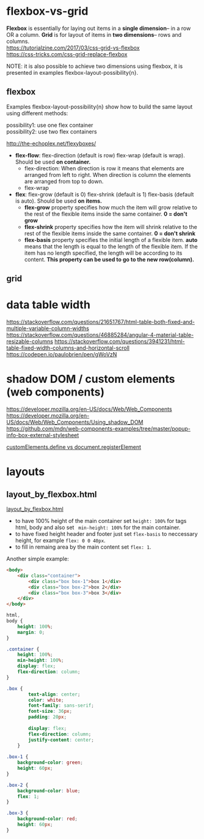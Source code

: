 # flexbox-vs-grid
__Flexbox__ is essentially for laying out items in a __single dimension__– in a row OR a column. 
__Grid__ is for layout of items in __two dimensions__– rows and columns.   
https://tutorialzine.com/2017/03/css-grid-vs-flexbox   
https://css-tricks.com/css-grid-replace-flexbox   

NOTE: it is also possible to achieve two dimensions using flexbox, it is presented in examples flexbox-layout-possibility{n}.

## flexbox
Examples flexbox-layout-possibility{n} show how to build the same layout using different methods:

possibility1: use one flex container      
possibility2: use two flex containers

http://the-echoplex.net/flexyboxes/
* __flex-flow__:   flex-direction (default is row) flex-wrap (default is wrap). Should be used __on container.__
  * flex-direction:  When direction is row it means that elements are arranged from left to right. When direction is column the elements are arranged from top to down.
  * flex-wrap
* __flex__: flex-grow (default is 0) flex-shrink (default is 1) flex-basis (default is auto). Should be used __on items.__    
  * __flex-grow__ property specifies how much the item will grow relative to the rest of the flexible items inside the same container.
  __0 = don't grow__   
  * __flex-shrink__ property specifies how the item will shrink relative to the rest of the flexible items inside the same container.
  __0 = don't shrink__
  * __flex-basis__ property specifies the initial length of a flexible item.   __auto__ means that the length is equal to the length of the flexible item.
  If the item has no length specified, the length will be according to its content. __This property can be used to go to the new row(column).__




## grid

# data table width
https://stackoverflow.com/questions/21651767/html-table-both-fixed-and-multiple-variable-column-widths
https://stackoverflow.com/questions/46885284/angular-4-material-table-resizable-columns
https://stackoverflow.com/questions/3941231/html-table-fixed-width-columns-and-horizontal-scroll
https://codepen.io/paulobrien/pen/gWoVzN

# shadow DOM / custom elements (web components)
https://developer.mozilla.org/en-US/docs/Web/Web_Components   
https://developer.mozilla.org/en-US/docs/Web/Web_Components/Using_shadow_DOM   
https://github.com/mdn/web-components-examples/tree/master/popup-info-box-external-stylesheet   

[customElements.define vs document.registerElement](https://stackoverflow.com/questions/46476905/what-is-the-difference-between-window-customelements-define-and-document-regis)

# layouts

## layout_by_flexbox.html

[layout_by_flexbox.html](./layouts/layout_by_flexbox.html)
* to have 100% height of the main container set ```height: 100%``` for tags html, body and also set ``` min-height: 100%``` for the main container.
* to have fixed height header and footer just set ```flex-basis``` to neccessary height, for example ```flex: 0 0 40px```.
* to fill in remaing area by the main content set ```flex: 1```.

Another simple example:
```html
<body>
    <div class="container">
        <div class="box box-1">box 1</div>
        <div class="box box-2">box 2</div>
        <div class="box box-3">box 3</div>
    </div>
</body>
```

```css
html,
body {
	height: 100%;
	margin: 0;
}

.container {
	height: 100%;
	min-height: 100%;
	display: flex;
	flex-direction: column;
}

.box {
		text-align: center;
		color: white;
		font-family: sans-serif;
		font-size: 36px;
		padding: 20px;
		
		display: flex;
		flex-direction: column;
		justify-content: center;
	}
	
.box-1 {
	background-color: green;
	height: 60px;
}

.box-2 {
	background-color: blue;
	flex: 1;
}

.box-3 {
	background-color: red;
	height: 60px;
}
```
